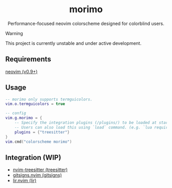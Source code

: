 <h1 align="center">morimo</h1>
<div align="center">
  <p>Performance-focused neovim colorscheme designed for colorblind users.</p>
</div>

> [!WARNING]
> This project is currently unstable and under active development.

## Requirements

[neovim (v0.9+)](https://github.com/neovim/neovim)

## Usage

```lua
-- morimo only supports termguicolors.
vim.o.termguicolors = true

-- config
vim.g.morimo = {
	-- Specify the integration plugins (/plugins/) to be loaded at startup.
	-- Users can also load this using `load` command. (e.g. `lua require("morimo").load("treesitter")`)
	plugins = {"treesitter"}
}
vim.cmd("colorscheme morimo")
```

## Integration (WIP)

- [nvim-treesitter (treesitter)](https://github.com/nvim-treesitter/nvim-treesitter)
- [gitsigns.nvim (gitsigns)](https://github.com/lewis6991/gitsigns.nvim)
- [lir.nvim (lir)](https://github.com/tamago324/lir.nvim)
